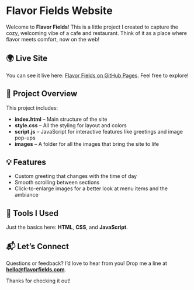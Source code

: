 # Flavor Fields Website

Welcome to **Flavor Fields**! This is a little project I created to capture the cozy, welcoming vibe of a cafe and restaurant. Think of it as a place where flavor meets comfort, now on the web!

## 🌍 Live Site

You can see it live here: [Flavor Fields on GitHub Pages](https://yourusername.github.io/flavor-fields-website/). Feel free to explore!

## 📁 Project Overview

This project includes:

- **index.html** – Main structure of the site
- **style.css** – All the styling for layout and colors
- **script.js** – JavaScript for interactive features like greetings and image pop-ups
- **images** – A folder for all the images that bring the site to life

## 💡 Features

- Custom greeting that changes with the time of day
- Smooth scrolling between sections
- Click-to-enlarge images for a better look at menu items and the ambiance

## 🔧 Tools I Used

Just the basics here: **HTML**, **CSS**, and **JavaScript**.

## 📬 Let’s Connect

Questions or feedback? I’d love to hear from you! Drop me a line at **[hello@flavorfields.com](mailto:hello@flavorfields.com)**.

Thanks for checking it out!
